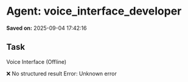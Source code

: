 # Agent: voice_interface_developer
**Saved on:** 2025-09-04 17:42:16

## Task
Voice Interface (Offline)

❌ No structured result
Error: Unknown error

